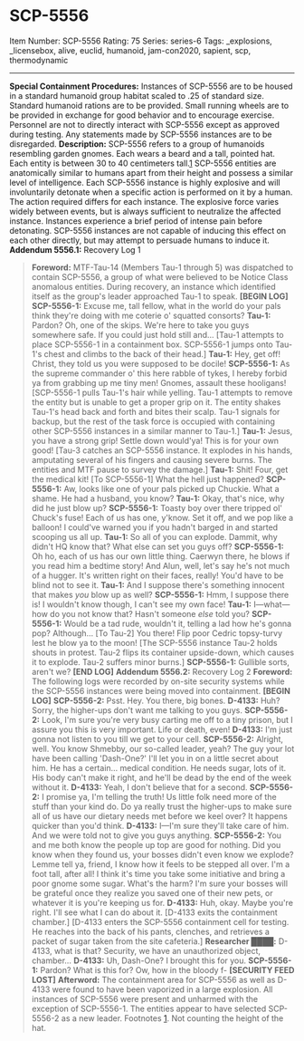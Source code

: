 # SCP-5556
Item Number: SCP-5556
Rating: 75
Series: series-6
Tags: _explosions, _licensebox, alive, euclid, humanoid, jam-con2020, sapient, scp, thermodynamic

---

**Special Containment Procedures:** Instances of SCP-5556 are to be housed in a standard humanoid group habitat scaled to .25 of standard size. Standard humanoid rations are to be provided. Small running wheels are to be provided in exchange for good behavior and to encourage exercise.
Personnel are not to directly interact with SCP-5556 except as approved during testing. Any statements made by SCP-5556 instances are to be disregarded.
**Description:** SCP-5556 refers to a group of humanoids resembling garden gnomes. Each wears a beard and a tall, pointed hat. Each entity is between 30 to 40 centimeters tall.[1](javascript:;) SCP-5556 entities are anatomically similar to humans apart from their height and possess a similar level of intelligence.
Each SCP-5556 instance is highly explosive and will involuntarily detonate when a specific action is performed on it by a human. The action required differs for each instance. The explosive force varies widely between events, but is always sufficient to neutralize the affected instance. Instances experience a brief period of intense pain before detonating. SCP-5556 instances are not capable of inducing this effect on each other directly, but may attempt to persuade humans to induce it.
**Addendum 5556.1:** Recovery Log 1
> **Foreword:** MTF-Tau-14 (Members Tau-1 through 5) was dispatched to contain SCP-5556, a group of what were believed to be Notice Class anomalous entities. During recovery, an instance which identified itself as the group's leader approached Tau-1 to speak.
> **[BEGIN LOG]**
> **SCP-5556-1:** Excuse me, tall fellow, what in the world do your pals think they're doing with me coterie o' squatted consorts?
> **Tau-1:** Pardon? Oh, one of the skips. We're here to take you guys somewhere safe. If you could just hold still and…
> [Tau-1 attempts to place SCP-5556-1 in a containment box. SCP-5556-1 jumps onto Tau-1's chest and climbs to the back of their head.]
> **Tau-1:** Hey, get off! Christ, they told us you were supposed to be docile!
> **SCP-5556-1:** As the supreme commander o' this here rabble of tykes, I hereby forbid ya from grabbing up me tiny men! Gnomes, assault these hooligans!
> [SCP-5556-1 pulls Tau-1's hair while yelling. Tau-1 attempts to remove the entity but is unable to get a proper grip on it. The entity shakes Tau-1's head back and forth and bites their scalp. Tau-1 signals for backup, but the rest of the task force is occupied with containing other SCP-5556 instances in a similar manner to Tau-1.]
> **Tau-1:** Jesus, you have a strong grip! Settle down would'ya! This is for your own good!
> [Tau-3 catches an SCP-5556 instance. It explodes in his hands, amputating several of his fingers and causing severe burns. The entities and MTF pause to survey the damage.]
> **Tau-1:** Shit! Four, get the medical kit! [To SCP-5556-1] What the hell just happened?
> **SCP-5556-1:** Aw, looks like one of your pals picked up Chuckie. What a shame. He had a husband, you know?
> **Tau-1:** Okay, that's nice, why did he just blow up?
> **SCP-5556-1:** Toasty boy over there tripped ol' Chuck's fuse! Each of us has one, y'know. Set it off, and we pop like a balloon! I could've warned you if you hadn't barged in and started scooping us all up.
> **Tau-1:** So all of you can explode. Dammit, why didn't HQ know that? What else can set you guys off?
> **SCP-5556-1:** Oh ho, each of us has our own little thing. Caerwyn there, he blows if you read him a bedtime story! And Alun, well, let's say he's not much of a hugger. It's written right on their faces, really! You'd have to be blind not to see it.
> **Tau-1:** And I suppose there's something innocent that makes _you_ blow up as well?
> **SCP-5556-1:** Hmm, I suppose there is! I wouldn't know though, I can't see my own face!
> **Tau-1:** I—what—how do you not know that? Hasn't someone _else_ told you?
> **SCP-5556-1:** Would be a tad rude, wouldn't it, telling a lad how he's gonna pop? Although… [To Tau-2] You there! Flip poor Cedric topsy-turvy lest he blow ya to the moon!
> [The SCP-5556 instance Tau-2 holds shouts in protest. Tau-2 flips its container upside-down, which causes it to explode. Tau-2 suffers minor burns.]
> **SCP-5556-1:** Gullible sorts, aren't we?
> **[END LOG]**
**Addendum 5556.2:** Recovery Log 2
> **Foreword:** The following logs were recorded by on-site security systems while the SCP-5556 instances were being moved into containment.
> **[BEGIN LOG]**
> **SCP-5556-2:** Psst. Hey. You there, big bones.
> **D-4133:** Huh? Sorry, the higher-ups don't want me talking to you guys.
> **SCP-5556-2:** Look, I'm sure you're very busy carting me off to a tiny prison, but I assure you this is very important. Life or death, even!
> **D-4133:** I'm just gonna not listen to you till we get to your cell.
> **SCP-5556-2:** Alright, well. You know Shmebby, our so-called leader, yeah? The guy your lot have been calling 'Dash-One?' I'll let you in on a little secret about him. He has a certain… medical condition. He needs sugar, lots of it. His body can't make it right, and he'll be dead by the end of the week without it.
> **D-4133:** Yeah, I don't believe that for a second.
> **SCP-5556-2:** I promise ya, I'm telling the truth! Us little folk need more of the stuff than your kind do. Do ya really trust the higher-ups to make sure all of us have our dietary needs met before we keel over? It happens quicker than you'd think.
> **D-4133:** I—I'm sure they'll take care of him. And we were told not to give you guys anything.
> **SCP-5556-2:** You and me both know the people up top are good for nothing. Did you know when they found us, your bosses didn't even know we explode? Lemme tell ya, friend, I know how it feels to be stepped all over. I'm a foot tall, after all! I think it's time you take some initiative and bring a poor gnome some sugar. What's the harm? I'm sure your bosses will be grateful once they realize you saved one of their new pets, or whatever it is you're keeping us for.
> **D-4133:** Huh, okay. Maybe you're right. I'll see what I can do about it.
> [D-4133 exits the containment chamber.]
> [D-4133 enters the SCP-5556 containment cell for testing. He reaches into the back of his pants, clenches, and retrieves a packet of sugar taken from the site cafeteria.]
> **Researcher ████:** D-4133, what is that? Security, we have an unauthorized object, chamber…
> **D-4133:** Uh, Dash-One? I brought this for you.
> **SCP-5556-1:** Pardon? What is this for? Ow, how in the bloody f-
> **[SECURITY FEED LOST]**
> **Afterword:** The containment area for SCP-5556 as well as D-4133 were found to have been vaporized in a large explosion. All instances of SCP-5556 were present and unharmed with the exception of SCP-5556-1. The entities appear to have selected SCP-5556-2 as a new leader.
Footnotes
[1](javascript:;). Not counting the height of the hat.